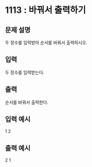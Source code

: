 # 1113 : 바꿔서 출력하기

## 문제 설명

두 정수를 입력받아 순서를 바꿔서 출력하시오.

## 입력

두 정수를 입력받는다.

## 출력

순서를 바꿔서 출력한다.

## 입력 예시

1 2

## 출력 예시

2 1
